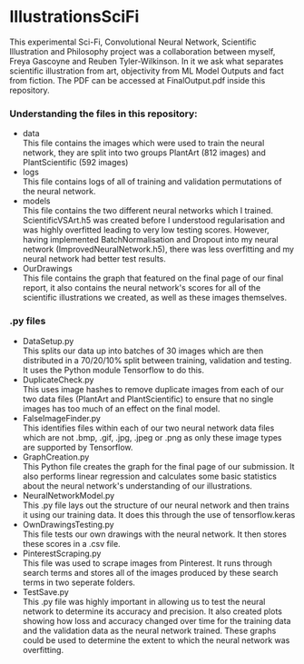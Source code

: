 # IllustrationsSciFi
This experimental Sci-Fi, Convolutional Neural Network, Scientific Illustration and Philosophy project was a collaboration between myself, Freya Gascoyne and Reuben Tyler-Wilkinson. In it we ask what separates scientific illustration from art, objectivity from ML Model Outputs and fact from fiction. The PDF can be accessed at FinalOutput.pdf inside this repository.

### Understanding the files in this repository:
- data  
This file contains the images which were used to train the neural network, they are split into two groups PlantArt (812 images) and PlantScientific (592 images)
- logs  
This file contains logs of all of training and validation permutations of the neural network.
- models  
This file contains the two different neural networks which I trained. ScientificVSArt.h5 was created before I understood regularisation and was highly overfitted leading to very low testing scores. However, having implemented BatchNormalisation and Dropout into my neural network (ImprovedNeuralNetwork.h5), there was less overfitting and my neural network had better test results.
- OurDrawings  
This file contains the graph that featured on the final page of our final report, it also contains the neural network's scores for all of the scientific illustrations we created, as well as these images themselves.
### .py files
- DataSetup.py  
This splits our data up into batches of 30 images which are then distributed in a 70/20/10% split between training, validation and testing. It uses the Python module Tensorflow to do this.
- DuplicateCheck.py  
This uses image hashes to remove duplicate images from each of our two data files (PlantArt and PlantScientific) to ensure that no single images has too much of an effect on the final model.
- FalseImageFinder.py  
This identifies files within each of our two neural network data files which are not .bmp, .gif, .jpg, .jpeg or .png as only these image types are supported by Tensorflow.
- GraphCreation.py  
This Python file creates the graph for the final page of our submission. It also performs linear regression and calculates some basic statistics about the neural network's understanding of our illustrations.
- NeuralNetworkModel.py  
This .py file lays out the structure of our neural network and then trains it using our training data. It does this through the use of tensorflow.keras
- OwnDrawingsTesting.py  
This file tests our own drawings with the neural network. It then stores these scores in a .csv file.
- PinterestScraping.py  
This file was used to scrape images from Pinterest. It runs through search terms and stores all of the images produced by these search terms in two seperate folders.
- TestSave.py  
This .py file was highly important in allowing us to test the neural network to determine its accuracy and precision. It also created plots showing how loss and accuracy changed over time for the training data and the validation data as the neural network trained. These graphs could be used to determine the extent to which the neural network was overfitting.
